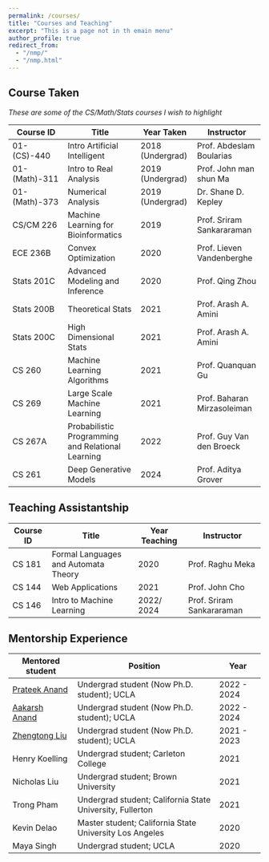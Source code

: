 ```yaml
---
permalink: /courses/
title: "Courses and Teaching"
excerpt: "This is a page not in th emain menu"
author_profile: true
redirect_from: 
  - "/nmp/"
  - "/nmp.html"
---
```




<!-- Boyang's Principal Component No-Linear Decomposition:
======
1. I live in Tianjin (very close to Beijing), China, but my hometown is Inner Mongolia.
2. I am fun of anime. I believe anime is the most direct way to convey certain meaning without any noise (for example the limitation of the acting skill, the limitation of physical camera).  -->


## Course Taken

<em>These are some of the CS/Math/Stats courses I wish to highlight </em>

| Course ID     | Title       | Year Taken  | Instructor  |
| -----------   | ----------- | ----------- | ----------- |
| 01-(CS)-440   | Intro Artificial Intelligent    | 2018 (Undergrad)  | Prof. Abdeslam Boularias|
| 01-(Math)-311    | Intro to Real Analysis      | 2019 (Undergrad)   | Prof. John man shun Ma |
| 01-(Math)-373   | Numerical Analysis        | 2019 (Undergrad)   | Dr. Shane D. Kepley |
| CS/CM 226  | Machine Learning for Bioinformatics   | 2019  | Prof. Sriram Sankararaman |
| ECE 236B  | Convex Optimization   | 2020  | Prof. Lieven Vandenberghe |
| Stats 201C  | Advanced Modeling and Inference  | 2020  | Prof. Qing Zhou |
| Stats 200B  | Theoretical Stats  | 2021  | Prof. Arash A. Amini |
| Stats 200C  | High Dimensional Stats  | 2021  | Prof. Arash A. Amini |
| CS 260 | Machine Learning Algorithms | 2021 | Prof. Quanquan Gu |
| CS 269 | Large Scale Machine Learning | 2021 | Prof. Baharan Mirzasoleiman |
| CS 267A | Probabilistic Programming and Relational Learning | 2022 | Prof. Guy Van den Broeck |
| CS 261 | Deep Generative Models | 2024 | Prof. Aditya Grover |

## Teaching Assistantship

| Course ID     | Title       | Year Teaching  | Instructor  |
| -----------   | ----------- | ----------- | ----------- |
| CS 181 | Formal Languages and Automata Theory    | 2020  | Prof. Raghu Meka|
| CS 144 | Web Applications      | 2021   | Prof. John Cho |
| CS 146 | Intro to Machine Learning | 2022/ 2024 | Prof. Sriram Sankararaman |

## Mentorship Experience

| Mentored student | Position        | Year              |
| ---------------- | ----------------|  ---------------- | 
| [Prateek Anand](https://www.linkedin.com/in/prateek-anand-21431a1b4/) | Undergrad student (Now Ph.D. student); UCLA      | 2022 - 2024   |
| [Aakarsh Anand](https://www.linkedin.com/in/aakarsh-anand-8943211b4/) | Undergrad student (Now Ph.D. student); UCLA      | 2022 - 2024   |
| [Zhengtong Liu](https://zhengtong-liu.github.io/) | Undergrad student (Now Ph.D. student); UCLA      | 2021 - 2023   |
| Henry Koelling | Undergrad student; Carleton College      | 2021   |
| Nicholas Liu | Undergrad student; Brown University      | 2021   |
| Trong Pham | Undergrad student; California State University, Fullerton      | 2021   |
| Kevin Delao | Master student; California State University Los Angeles    | 2020  |
| Maya Singh | Undergrad student; UCLA      | 2020   |



